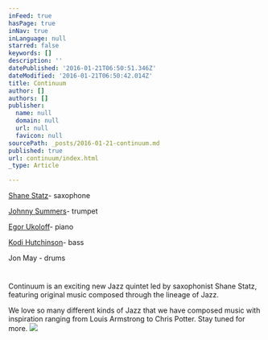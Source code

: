 ```yaml
---
inFeed: true
hasPage: true
inNav: true
inLanguage: null
starred: false
keywords: []
description: ''
datePublished: '2016-01-21T06:50:51.346Z'
dateModified: '2016-01-21T06:50:42.014Z'
title: Continuum
author: []
authors: []
publisher:
  name: null
  domain: null
  url: null
  favicon: null
sourcePath: _posts/2016-01-21-continuum.md
published: true
url: continuum/index.html
_type: Article

---
```

[Shane Statz][0]- saxophone

[Johnny Summers][1]- trumpet

[Egor Ukoloff][2]- piano

[Kodi Hutchinson][3]- bass

Jon May - drums

# 

Continuum is an exciting new Jazz quintet led by saxophonist Shane Statz, featuring original music composed through the lineage of Jazz.

We love so many different kinds of Jazz that we have composed music with inspiration ranging from Louis Armstrong to Chris Potter. Stay tuned for more.
![](https://the-grid-user-content.s3-us-west-2.amazonaws.com/b8fd75ad-87a1-45a3-8e12-d24627cbae5a.jpg)

[0]: http://www.shanestatz.com/
[1]: http://johnnysummers.com/
[2]: http://www.egorukoloff.com/
[3]: http://www.kodihutchinson.com/
